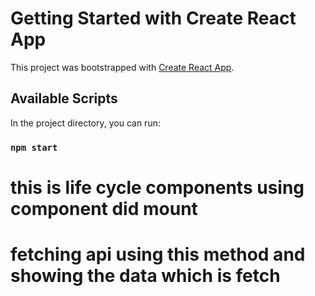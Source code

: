 # Getting Started with Create React App

This project was bootstrapped with [Create React App](https://github.com/facebook/create-react-app).

## Available Scripts

In the project directory, you can run:

### `npm start`
# this is life cycle components using component did mount 
# fetching api using this method and showing the data which is fetch
